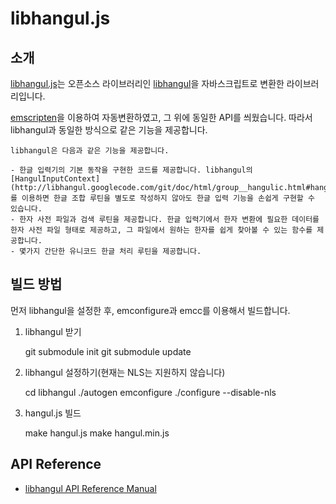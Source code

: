 
# libhangul.js

## 소개

[libhangul.js](https://github.com/jangxyz/libhangul.js)는 오픈소스 라이브러리인 [libhangul](https://code.google.com/p/libhangul/)을 자바스크립트로 변환한 라이브러리입니다.

[emscripten](https://github.com/kripken/emscripten/wiki)을 이용하여 자동변환하였고, 그 위에 동일한 API를 씌웠습니다. 따라서 libhangul과 동일한 방식으로 같은 기능을 제공합니다.

	libhangul은 다음과 같은 기능을 제공합니다.

	- 한글 입력기의 기본 동작을 구현한 코드를 제공합니다. libhangul의 [HangulInputContext](http://libhangul.googlecode.com/git/doc/html/group__hangulic.html#hangulicusage)를 이용하면 한글 조합 루틴을 별도로 작성하지 않아도 한글 입력 기능을 손쉽게 구현할 수 있습니다.
	- 한자 사전 파일과 검색 루틴을 제공합니다. 한글 입력기에서 한자 변환에 필요한 데이터를 한자 사전 파일 형태로 제공하고, 그 파일에서 원하는 한자를 쉽게 찾아볼 수 있는 함수를 제공합니다.
	- 몇가지 간단한 유니코드 한글 처리 루틴을 제공합니다.


## 빌드 방법

먼저 libhangul을 설정한 후, emconfigure과 emcc를 이용해서 빌드합니다.

1. libhangul 받기

	git submodule init
	git submodule update

2. libhangul 설정하기(현재는 NLS는 지원하지 않습니다)

	cd libhangul
	./autogen
	emconfigure ./configure --disable-nls

3. hangul.js 빌드

	make hangul.js
	make hangul.min.js
	


## API Reference

- [libhangul API Reference Manual](http://libhangul.googlecode.com/git/doc/html/index.html)

